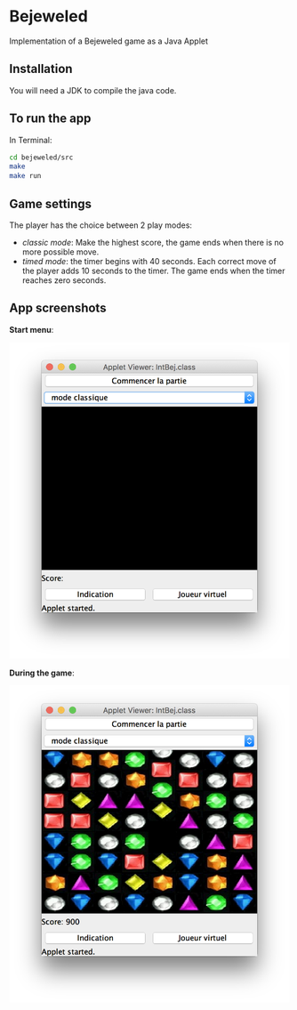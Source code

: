 # Bejeweled
Implementation of a Bejeweled game as a Java Applet

## Installation

You will need a JDK to compile the java code.

## To run the app

In Terminal:

```bash
cd bejeweled/src
make 
make run
```


## Game settings

The player has the choice between 2 play modes:
- *classic mode*: Make the highest score, the game ends when there is no more possible move.
- *timed mode*: the timer begins with 40 seconds. Each correct move of the player adds 10 seconds to the timer. The game ends when the timer reaches zero seconds.

## App screenshots

**Start menu**:

![start menu](screenshots/start-menu.png)

**During the game**:

![animation.png](screenshots/animation.png)

